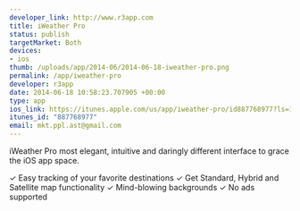 ```yaml
--- 
developer_link: http://www.r3app.com
title: iWeather Pro
status: publish
targetMarket: Both
devices: 
- ios
thumb: /uploads/app/2014-06/2014-06-18-iweather-pro.png
permalink: /app/iweather-pro
developer: r3app
date: 2014-06-18 10:58:23.707905 +00:00
type: app
ios_link: https://itunes.apple.com/us/app/iweather-pro/id887768977?ls=1&mt=8
itunes_id: "887768977"
email: mkt.ppl.ast@gmail.com
---
```


iWeather Pro most elegant, intuitive and daringly different interface to grace the iOS app space.

✓ Easy tracking of your favorite destinations
✓ Get Standard, Hybrid and Satellite map functionality 
✓ Mind-blowing backgrounds
✓ No ads supported
